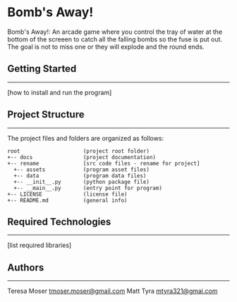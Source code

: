 # Bomb's Away!
Bomb's Away!: An arcade game where you control the tray of water at the bottom of 
the screeen to catch all the falling bombs so the fuse is put out. The goal is not to miss one or they will explode and the round ends. 

## Getting Started
---
[how to install and run the program]

## Project Structure
---
The project files and folders are organized as follows:
```
root                    (project root folder)
+-- docs                (project documentation)
+-- rename              [src code files - rename for project]
  +-- assets            (program asset files)
  +-- data              (program data files)
  +-- __init__.py       (python package file)
  +-- __main__.py       (entry point for program)
+-- LICENSE             (license file)
+-- README.md           (general info)
```

## Required Technologies
---
[list required libraries]

## Authors
---
Teresa Moser tmoser.moser@gmail.com
Matt Tyra    mtyra321@gmai.com


